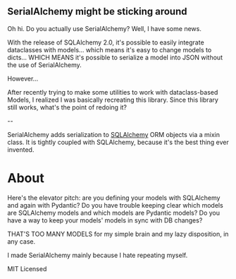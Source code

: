 SerialAlchemy might be sticking around
--------------------------------------

Oh hi. Do you actually use SerialAlchemy? Well, I have some news.

With the release of SQLAlchemy 2.0, it's possible to easily integrate 
dataclasses with models... which means it's easy to change models to dicts...
WHICH MEANS it's possible to serialize a model into JSON without the use of 
SerialAlchemy.

However...

After recently trying to make some utilities to work with 
dataclass-based Models, I realized I was basically recreating this 
library. Since this library still works, what's the point of redoing it?

--

SerialAlchemy adds serialization to [SQLAlchemy](https://sqlalchemy.org) ORM
objects via a mixin class. It is tightly coupled with SQLAlchemy, because it's
the best thing ever invented.


About
=====

Here's the elevator pitch: are you defining your models with SQLAlchemy and
again with Pydantic? Do you have trouble keeping clear which models are
SQLAlchemy models and which models are Pydantic models? Do you have a way to
keep your models' models in sync with DB changes?

THAT'S TOO MANY MODELS for my simple brain and my lazy disposition, in any case.

I made SerialAlchemy mainly because I hate repeating myself.

MIT Licensed
